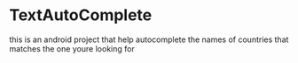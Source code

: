 # TextAutoComplete
this is an android project that help autocomplete the names of countries that matches the one youre looking for
